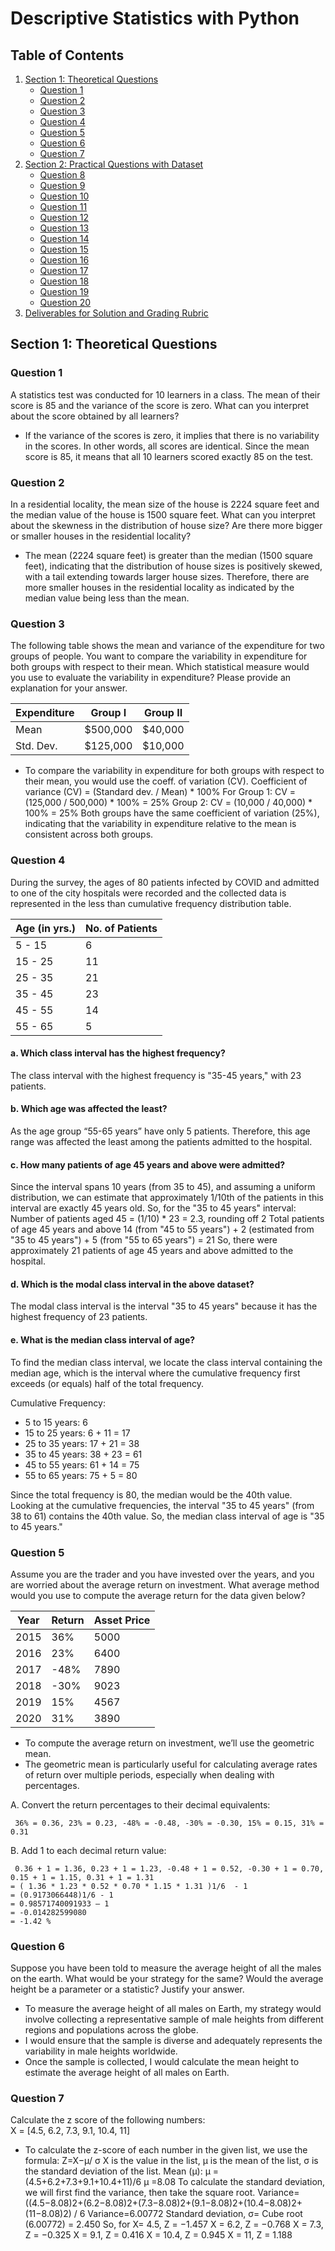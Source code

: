# Descriptive Statistics with Python

## Table of Contents
1. [Section 1: Theoretical Questions](#section-1-theoretical-questions)
   - [Question 1](#question-1)
   - [Question 2](#question-2)
   - [Question 3](#question-3)
   - [Question 4](#question-4)
   - [Question 5](#question-5)
   - [Question 6](#question-6)
   - [Question 7](#question-7)
2. [Section 2: Practical Questions with Dataset](#section-2-practical-questions-with-dataset)
   - [Question 8](#question-8)
   - [Question 9](#question-9)
   - [Question 10](#question-10)
   - [Question 11](#question-11)
   - [Question 12](#question-12)
   - [Question 13](#question-13)
   - [Question 14](#question-14)
   - [Question 15](#question-15)
   - [Question 16](#question-16)
   - [Question 17](#question-17)
   - [Question 18](#question-18)
   - [Question 19](#question-19)
   - [Question 20](#question-20)
3. [Deliverables for Solution and Grading Rubric](#deliverables-for-solution-and-grading-rubric)

## Section 1: Theoretical Questions
### Question 1
A statistics test was conducted for 10 learners in a class. The mean of their score is 85 and the variance of the score is zero. What can you interpret about the score obtained by all learners?

- If the variance of the scores is zero, it implies that there is no variability in the scores. In other words, all scores are identical. Since the mean score is 85, it means that all 10 learners scored exactly 85 on the test.

### Question 2
In a residential locality, the mean size of the house is 2224 square feet and the median value of the house is 1500 square feet. What can you interpret about the skewness in the distribution of house size? Are there more bigger or smaller houses in the residential locality?

- The mean (2224 square feet) is greater than the median (1500 square feet), indicating that the distribution of house sizes is positively skewed, with a tail extending towards larger house sizes. Therefore, there are more smaller houses in the residential locality as indicated by the median value being less than the mean.

### Question 3
The following table shows the mean and variance of the expenditure for two groups of people. You want to compare the variability in expenditure for both groups with respect to their mean. Which statistical measure would you use to evaluate the variability in expenditure? Please provide an explanation for your answer.

| Expenditure | Group I | Group II |
|-------------|---------|----------|
| Mean        | $500,000| $40,000  |
| Std. Dev.   | $125,000| $10,000  |

- To compare the variability in expenditure for both groups with respect to their mean, you would use the coeff. of variation (CV).
Coefficient of variance (CV) = (Standard dev. / Mean)  * 100%
For
Group 1: CV = (125,000 / 500,000) * 100% = 25%
Group 2: CV = (10,000 / 40,000) * 100% = 25%
Both groups have the same coefficient of variation (25%), indicating that the variability in expenditure relative to the mean is consistent across both groups.

### Question 4
During the survey, the ages of 80 patients infected by COVID and admitted to one of the city hospitals were recorded and the collected data is represented in the less than cumulative frequency distribution table.

| Age (in yrs.) | No. of Patients |
|---------------|-----------------|
| 5 - 15        | 6               |
| 15 - 25       | 11              |
| 25 - 35       | 21              |
| 35 - 45       | 23              |
| 45 - 55       | 14              |
| 55 - 65       | 5               |

#### a. Which class interval has the highest frequency?  
The class interval with the highest frequency is "35-45 years," with 23 patients.

#### b. Which age was affected the least?  
As the age group “55-65 years” have only 5 patients. Therefore, this age range was affected the least among the patients admitted to the hospital.

#### c. How many patients of age 45 years and above were admitted?  
Since the interval spans 10 years (from 35 to 45), and assuming a uniform distribution, we can estimate that approximately 1/10th of the patients in this interval are exactly 45 years old.
So, for the "35 to 45 years" interval: Number of patients aged 45 = (1/10) * 23 = 2.3, rounding off 2
Total patients of age 45 years and above 14 (from "45 to 55 years") + 2 (estimated from "35 to 45 years") + 5 (from "55 to 65 years") = 21
So, there were approximately 21 patients of age 45 years and above admitted to the hospital.

#### d. Which is the modal class interval in the above dataset?
The modal class interval is the interval "35 to 45 years" because it has the highest frequency of 23 patients.

#### e. What is the median class interval of age?
To find the median class interval, we locate the class interval containing the median age, which is the interval where the cumulative frequency first exceeds (or equals) half of the total frequency.

Cumulative Frequency:
- 5 to 15 years: 6
- 15 to 25 years: 6 + 11 = 17
- 25 to 35 years: 17 + 21 = 38
- 35 to 45 years: 38 + 23 = 61
- 45 to 55 years: 61 + 14 = 75
- 55 to 65 years: 75 + 5 = 80

Since the total frequency is 80, the median would be the 40th value. Looking at the cumulative frequencies, the interval "35 to 45 years" (from 38 to 61) contains the 40th value.
So, the median class interval of age is "35 to 45 years."

### Question 5
Assume you are the trader and you have invested over the years, and you are worried about the average return on investment. What average method would you use to compute the average return for the data given below?

| Year | Return | Asset Price |
|------|--------|-------------|
| 2015 | 36%    | 5000        |
| 2016 | 23%    | 6400        |
| 2017 | -48%   | 7890        |
| 2018 | -30%   | 9023        |
| 2019 | 15%    | 4567        |
| 2020 | 31%    | 3890        |

- To compute the average return on investment, we’ll use the geometric mean. 
- The geometric mean is particularly useful for calculating average rates of return over multiple periods, especially when dealing with percentages.

A. Convert the return percentages to their decimal equivalents:

     36% = 0.36, 23% = 0.23, -48% = -0.48, -30% = -0.30, 15% = 0.15, 31% = 0.31

B. Add 1 to each decimal return value:

     0.36 + 1 = 1.36, 0.23 + 1 = 1.23, -0.48 + 1 = 0.52, -0.30 + 1 = 0.70, 0.15 + 1 = 1.15, 0.31 + 1 = 1.31 
    = ( 1.36 * 1.23 * 0.52 * 0.70 * 1.15 * 1.31 )1/6  - 1
    = (0.9173066448)1/6 - 1
    = 0.98571740091933 – 1
    = -0.014282599080
    = -1.42 %

### Question 6
Suppose you have been told to measure the average height of all the males on the earth. What would be your strategy for the same? Would the average height be a parameter or a statistic? Justify your answer.

- To measure the average height of all males on Earth, my strategy would involve collecting a representative sample of male heights from different regions and populations across the globe. 
- I would ensure that the sample is diverse and adequately represents the variability in male heights worldwide.
- Once the sample is collected, I would calculate the mean height to estimate the average height of all males on Earth.

### Question 7
Calculate the z score of the following numbers:  
X = [4.5, 6.2, 7.3, 9.1, 10.4, 11]

- To calculate the z-score of each number in the given list, we use the formula:
Z=X−μ/ σ
X is the value in the list,
μ is the mean of the list,
σ is the standard deviation of the list.
Mean (μ): 
μ =(4.5+6.2+7.3+9.1+10.4+11)/6
μ =8.08
To calculate the standard deviation, we will first find the variance, then take the square root.
Variance=((4.5−8.08)2+(6.2−8.08)2+(7.3−8.08)2+(9.1−8.08)2+(10.4−8.08)2+(11−8.08)2) / 6
Variance=6.00772
Standard deviation, σ= Cube root (6.00772) = 2.450
So, for 
X= 4.5, Z = −1.457
X = 6.2, Z = −0.768
X = 7.3, Z = −0.325
X = 9.1, Z = 0.416
X = 10.4, Z = 0.945
X = 11, Z = 1.188



